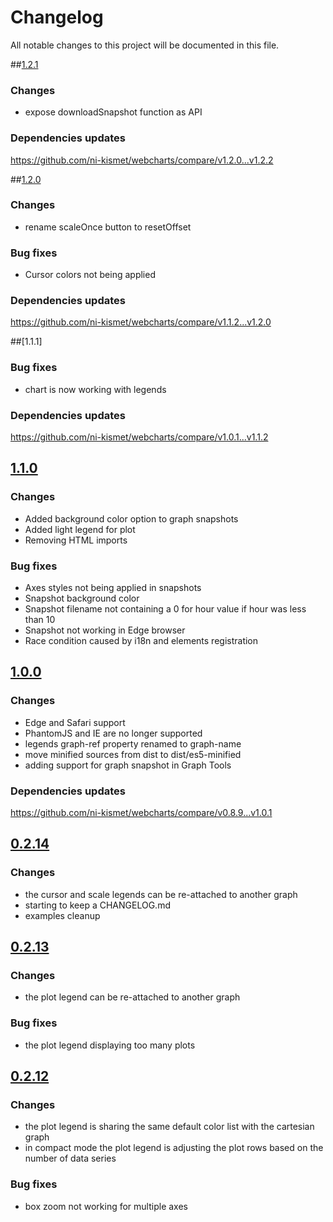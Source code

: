 # Changelog
All notable changes to this project will be documented in this file.

##[1.2.1]

### Changes ###
- expose downloadSnapshot function as API

### Dependencies updates ###
https://github.com/ni-kismet/webcharts/compare/v1.2.0...v1.2.2


##[1.2.0]

### Changes ###
- rename scaleOnce button to resetOffset

### Bug fixes ###
- Cursor colors not being applied

### Dependencies updates ###
https://github.com/ni-kismet/webcharts/compare/v1.1.2...v1.2.0


##[1.1.1]

### Bug fixes ###
- chart is now working with legends

### Dependencies updates ###
https://github.com/ni-kismet/webcharts/compare/v1.0.1...v1.1.2


## [1.1.0]

### Changes ###
- Added background color option to graph snapshots
- Added light legend for plot
- Removing HTML imports

### Bug fixes ###
- Axes styles not being applied in snapshots
- Snapshot background color
- Snapshot filename not containing a 0 for hour value if hour was less than 10
- Snapshot not working in Edge browser
- Race condition caused by i18n and elements registration


## [1.0.0]

### Changes ###
- Edge and Safari support
- PhantomJS and IE are no longer supported
- legends graph-ref property renamed to graph-name
- move minified sources from dist to dist/es5-minified
- adding support for graph snapshot in Graph Tools

### Dependencies updates ###
https://github.com/ni-kismet/webcharts/compare/v0.8.9...v1.0.1


## [0.2.14]

### Changes ###

- the cursor and scale legends can be re-attached to another graph
- starting to keep a CHANGELOG.md
- examples cleanup

## [0.2.13]

### Changes ###

- the plot legend can be re-attached to another graph

### Bug fixes ###

- the plot legend displaying too many plots

## [0.2.12]

### Changes ###

- the plot legend is sharing the same default color list with the cartesian graph
- in compact mode the plot legend is adjusting the plot rows based on the number of data series

### Bug fixes ###

- box zoom not working for multiple axes

[1.2.1]: https://github.com/ni-kismet/webcharts-legends/compare/v1.2.0...v1.2.1
[1.2.0]: https://github.com/ni-kismet/webcharts-legends/compare/v1.1.1...v1.2.0
[1.1.0]: https://github.com/ni-kismet/webcharts-legends/compare/v1.1.0...v1.1.1
[1.0.0]: https://github.com/ni-kismet/webcharts-legends/compare/v0.2.14...v1.0.0
[0.2.14]: https://github.com/ni-kismet/webcharts-legends/compare/v0.2.13...v0.2.14
[0.2.13]: https://github.com/ni-kismet/webcharts-legends/compare/v0.2.12...v0.2.13
[0.2.12]: https://github.com/ni-kismet/webcharts-legends/compare/v0.2.11...v0.2.12
